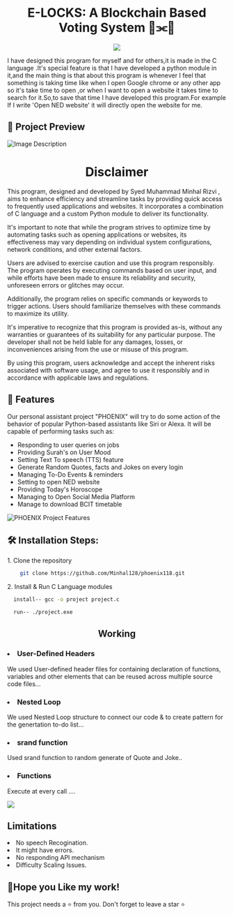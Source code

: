 <h1 align="center" id="title">E-LOCKS: A Blockchain Based Voting System 🧊⫘🧊</h1>


<p align="center"><img src="https://socialify.git.ci/Minhal128/E-locks-A-blockchain-based-voting-system/image?font=Bitter&forks=1&language=1&logo=https%3A%2F%2Fwww.antiersolutions.com%2Fwp-content%2Fuploads%2F2023%2F04%2FGroup-83351.png&name=1&owner=1&pattern=Solid&pulls=1&stargazers=1&theme=Light"></p>

<p>
I have designed this program for myself and for others,it is made in the C language .It's special feature is that I have developed a python module in it,and the main thing is that about this program is whenever I feel that something is taking time like when I open Google chrome or any other app so it's take time to open ,or when I want to open a website it takes time to search for it.So,to save that time I have developed this program.For example If I write 'Open NED website' it will directly open the website for me.<p/> 


<h2>🔎 Project Preview</h2>


<img src="https://imgur.com/OScO40q.jpg" alt="Image Description">

<h1 align="center" id="title">Disclaimer</h1>
<p>This program, designed and developed by Syed Muhammad Minhal Rizvi , aims to enhance efficiency and streamline tasks by providing quick access to frequently used applications and websites. It incorporates a combination of C language and a custom Python module to deliver its functionality.

It's important to note that while the program strives to optimize time by automating tasks such as opening applications or websites, its effectiveness may vary depending on individual system configurations, network conditions, and other external factors. 

Users are advised to exercise caution and use this program responsibly. The program operates by executing commands based on user input, and while efforts have been made to ensure its reliability and security, unforeseen errors or glitches may occur. 

Additionally, the program relies on specific commands or keywords to trigger actions. Users should familiarize themselves with these commands to maximize its utility.

It's imperative to recognize that this program is provided as-is, without any warranties or guarantees of its suitability for any particular purpose. The developer shall not be held liable for any damages, losses, or inconveniences arising from the use or misuse of this program.

By using this program, users acknowledge and accept the inherent risks associated with software usage, and agree to use it responsibly and in accordance with applicable laws and regulations.</p>
<h2>🧐 Features</h2>

Our personal assistant project "PHOENIX" will try to do some action of the behavior of popular Python-based assistants like Siri or Alexa. It will be capable of performing tasks such as:
<ul>
  <li>Responding to user queries on jobs</li>
  <li>Providing Surah's on User Mood</li>
  <li>Setting Text To speech (TTS) feature</li>
  <li>Generate Random Quotes, facts and Jokes on every login</li>
  <li>Managing To-Do Events & reminders</li>
  <li>Setting to open NED website</li>
  <li>Providing Today's Horoscope</li>
  <li>Managing to Open Social Media Platform</li>
  <li>Manage to download BCIT timetable</li>
</ul>
<img src="https://github.com/Minhal128/phoenix118/assets/154814405/682efaaa-9feb-4d03-87ec-00bfd473a16a" alt="PHOENIX Project Features">

  
<h2>🛠 Installation Steps:</h2>

<p>1. Clone the repository</p>

```bash
    git clone https://github.com/Minhal128/phoenix118.git
```

<p>2. Install & Run C Language modules</p>

```bash
  install-- gcc -o project project.c
```

```bash
  run-- ./project.exe
```

<h2 align="center">Working </h2>
<p>
<h3><li>User-Defined Headers</li></h3>

We used User-defined header files for containing declaration of functions, variables and other elements that can be reused across multiple source code files...</p>
<h3><li>Nested Loop</li></h3>

We used Nested Loop structure to connect our code & to create pattern for the genertation to-do list...
</p>
<h3><li>srand function</li></h3>

Used srand function to random generate of Quote and Joke..</p>
<h3><li>Functions</li></h3>

Execute at every call  ....</p>

<img src ="https://imgur.com/xErJIPG.jpg">
<h2>Limitations</h2>
<li>No speech Recogination.</li>
<li> It might have errors.</li>
<li>No responding API mechanism</li>
<li>Difficulty Scaling Issues.</li>

<p>
<h2>💖Hope you Like my work!</h2>

This project needs a ⭐ from you. Don't forget to leave a star ⭐

